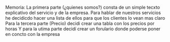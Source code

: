 Memoria: 
La primera parte  (¿quienes somos?) consta de un simple tecxto explicativo  del servicio y de la empresa.
Para hablar de nuestros servicios he decidicdo hacer una lista de ellos para  que los clientes lo vean mas claro 
Para la tercera parte (Precio) decidi crear una tabla con los precios por horas
Y para la utima parte decidí crear  un forulario donde poderse poner en concto con la empresa
